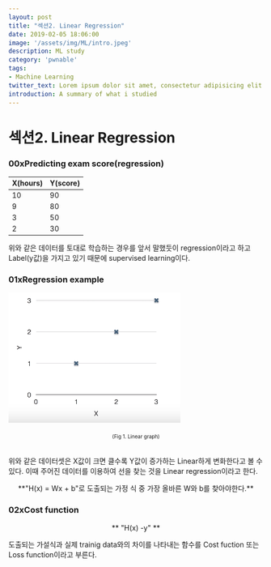 ```yaml
---
layout: post
title: "섹션2. Linear Regression"
date: 2019-02-05 18:06:00
image: '/assets/img/ML/intro.jpeg'
description: ML study
category: 'pwnable'
tags:
- Machine Learning
twitter_text: Lorem ipsum dolor sit amet, consectetur adipisicing elit.
introduction: A summary of what i studied
---
```


# 섹션2. Linear Regression

### 00xPredicting exam score(regression)

 X(hours) | Y(score)
 ---- | ----
 10 | 90
 9 | 80
 3 | 50
 2 | 30

 위와 같은 데이터를 토대로 학습하는 경우를 앞서 말했듯이 regression이라고 하고 Label(y값)을 가지고 있기 때문에 supervised learning이다.

### 01xRegression example

 ![problem](/assets/img/ML/section2/figure1.PNG "Linear graph")
<center><font size="0.5em">(Fig 1. Linear graph)</font></center><br>

위와 같은 데이터셋은 X값이 크면 클수록 Y값이 증가하는 Linear하게 변화한다고 볼 수 있다. 이때 주어진 데이터를 이용하여 선을 찾는 것을 Linear regression이라고 한다.<br>
<center>**"H(x) = Wx + b"로 도출되는 가정 식 중 가장 올바른 W와 b를 찾아야한다.**</center>

### 02xCost function

<center>** "H(x) -y" **</center> 

도출되는 가설식과 실제 trainig data와의 차이를 나타내는 함수를 Cost fuction 또는 Loss function이라고 부른다.